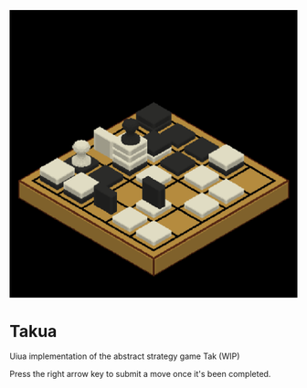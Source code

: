 ![Screenshot of the game](screenshot.png)

# Takua
Uiua implementation of the abstract strategy game Tak (WIP)

Press the right arrow key to submit a move once it's been completed.
